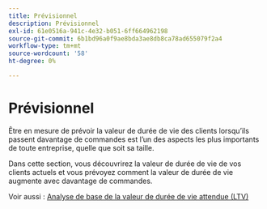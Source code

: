 ```yaml
---
title: Prévisionnel
description: Prévisionnel
exl-id: 61e0516a-941c-4e32-b051-6ff664962198
source-git-commit: 6b1bd96a0f9ae8bda3ae8db8ca78ad655079f2a4
workflow-type: tm+mt
source-wordcount: '58'
ht-degree: 0%

---
```


# Prévisionnel

Être en mesure de prévoir la valeur de durée de vie des clients lorsqu’ils passent davantage de commandes est l’un des aspects les plus importants de toute entreprise, quelle que soit sa taille.

Dans cette section, vous découvrirez la valeur de durée de vie de vos clients actuels et vous prévoyez comment la valeur de durée de vie augmente avec davantage de commandes.

Voir aussi : [Analyse de base de la valeur de durée de vie attendue (LTV)](../../data-analyst/analysis/ess-expected-ltv.md)
